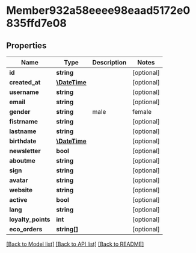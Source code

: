 # Member932a58eeee98eaad5172e0835ffd7e08

## Properties
Name | Type | Description | Notes
------------ | ------------- | ------------- | -------------
**id** | **string** |  | [optional] 
**created_at** | [**\DateTime**](\DateTime.md) |  | [optional] 
**username** | **string** |  | [optional] 
**email** | **string** |  | [optional] 
**gender** | **string** | male|female | [optional] 
**fistrname** | **string** |  | [optional] 
**lastname** | **string** |  | [optional] 
**birthdate** | [**\DateTime**](\DateTime.md) |  | [optional] 
**newsletter** | **bool** |  | [optional] 
**aboutme** | **string** |  | [optional] 
**sign** | **string** |  | [optional] 
**avatar** | **string** |  | [optional] 
**website** | **string** |  | [optional] 
**active** | **bool** |  | [optional] 
**lang** | **string** |  | [optional] 
**loyalty_points** | **int** |  | [optional] 
**eco_orders** | **string[]** |  | [optional] 

[[Back to Model list]](../../README.md#documentation-for-models) [[Back to API list]](../../README.md#documentation-for-api-endpoints) [[Back to README]](../../README.md)


